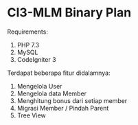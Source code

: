 # CI3-MLM Binary Plan
Requirements:
1. PHP 7.3
2. MySQL
3. CodeIgniter 3

Terdapat beberapa fitur didalamnya:
1. Mengelola User
2. Mengelola data Member
3. Menghitung bonus dari setiap member
4. Migrasi Member / Pindah Parent
5. Tree View
